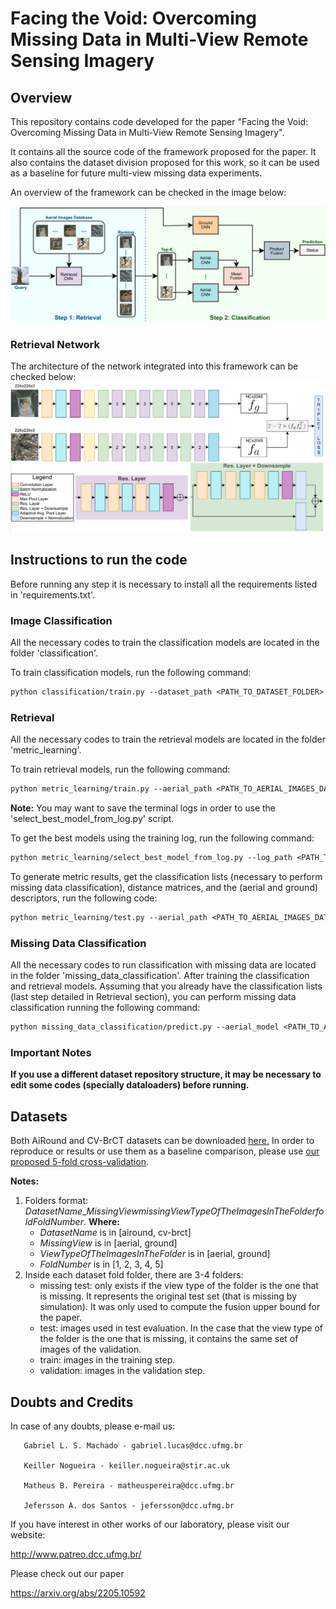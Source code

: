 # Facing the Void: Overcoming Missing Data in Multi-View Remote Sensing Imagery

## Overview
This repository contains code developed for the paper "Facing the Void: Overcoming Missing Data in Multi-View Remote Sensing Imagery". 

It contains all the source code of the framework proposed for the paper. It also contains the dataset division proposed for this work, so it can be used as a baseline for future multi-view missing data experiments.

An overview of the framework can be checked in the image below:

![alt text](images/./framework.png)

### Retrieval Network
The architecture of the network integrated into this framework can be checked below:
![alt text](images/./architecture.png)

## Instructions to run the code

Before running any step it is necessary to install all the requirements listed in 'requirements.txt'.

### Image Classification
All the necessary codes to train the classification models are located in the folder 'classification'. 

To train classification models, run the following command:

```diff
python classification/train.py --dataset_path <PATH_TO_DATASET_FOLDER> --output_path <PATH_TO_FOLDER_THAT_RESULTS_WILL_BE_SAVED> --batch <BATCH_SIZE> --epochs <TOTAL_EPOCHS> --network_type <CHOOSE_BETWEEN:[resnet,vgg,densenet,alexnet,squeezenet,inception,seresnet,sknet]> --early_stop <EPOCHS_WITHOUT_IMPROVING_TO_STOP_TRAINING> --fine_tunning_imagenet <[True/False]> --image_type <[aerial/ground]>
```

### Retrieval
All the necessary codes to train the retrieval models are located in the folder 'metric_learning'.

To train retrieval models, run the following command:

```diff
python metric_learning/train.py --aerial_path <PATH_TO_AERIAL_IMAGES_DATASET> --ground_path <PATH_TO_GROUND_IMAGES_DATASET> --output <PATH_TO_FOLDER_THAT_RESULTS_WILL_BE_SAVED> --epochs <TOTAL_EPOCHS>
```
**Note:** You may want to save the terminal logs in order to use the 'select_best_model_from_log.py' script. 

To get the best models using the training log, run the following command:

```diff
python metric_learning/select_best_model_from_log.py --log_path <PATH_TO_TRAIN_LOG_FILE>
```

To generate metric results, get the classification lists (necessary to perform missing data classification), distance matrices, and the (aerial and ground) descriptors, run the following code:

```diff
python metric_learning/test.py --aerial_path <PATH_TO_AERIAL_IMAGES_DATASET> --ground_path <PATH_TO_GROUND_IMAGES_DATASET> --output <PATH_TO_FOLDER_THAT_RESULTS_WILL_BE_SAVED> --model_path <PATH_TO_MODEL_FILE_THAT_WILL_BE_USED>
```

### Missing Data Classification
All the necessary codes to run classification with missing data are located in the folder 'missing_data_classification'.
After training the classification and retrieval models. Assuming that you already have the classification lists (last step detailed in Retrieval section), you can perform missing data classification running the following command:

```diff
python missing_data_classification/predict.py --aerial_model <PATH_TO_AERIAL_CLASSIFICATION_MODEL> --ground_model <PATH_TO_GROUND_CLASSIFICATION_MODEL> --aerial_data_path <PATH_TO_AERIAL_IMAGES_DATASET> --ground_data_path <PATH_TO_GROUND_IMAGES_DATASET> --ranking_file_path <PATH_TO_RANKING_FILE> --output_path <PATH_TO_FOLDER_THAT_RESULTS_WILL_BE_SAVED> --query_type <[ground/aerial]> --ranking <RANKING_SIZE> --net_type <CHOOSE_BETWEEN:[resnet,vgg,densenet,alexnet,squeezenet,inception,seresnet,sknet]>
```

### Important Notes
**If you use a different dataset repository structure, it may be necessary to edit some codes (specially dataloaders) before running.**

## Datasets
Both AiRound and CV-BrCT datasets can be downloaded [here.](http://www.patreo.dcc.ufmg.br/multi-view-datasets/)
In order to reproduce or results or use them as a baseline comparison, please use [our proposed 5-fold cross-validation](https://drive.google.com/file/d/1iw6BvM0SamGm9mGjBuYhKfPQvga2GUse/view?usp=sharing). 

**Notes:** 
1. Folders format: $DatasetName$_$MissingView$_missing_$ViewTypeOfTheImagesInTheFolder$_fold_$FoldNumber$. **Where:**
   - $DatasetName$ is in [airound, cv-brct]
   - $MissingView$  is in [aerial, ground]
   - $ViewTypeOfTheImagesInTheFolder$ is in [aerial, ground]
   - $FoldNumber$ is in [1, 2, 3, 4, 5]
2. Inside each dataset fold folder, there are 3-4 folders:
   - missing test: only exists if the view type of the folder is the one that is missing. It represents the original test set (that is missing by simulation). It was only used to compute the fusion upper bound for the paper.
   - test: images used in test evaluation.  In the case that the view type of the folder is the one that is missing, it contains the same set of images of the validation.
   - train: images in the training step.
   - validation: images in the validation step.

## Doubts and Credits

In case of any doubts, please e-mail us:

       Gabriel L. S. Machado - gabriel.lucas@dcc.ufmg.br
       
       Keiller Nogueira - keiller.nogueira@stir.ac.uk

       Matheus B. Pereira - matheuspereira@dcc.ufmg.br

       Jefersson A. dos Santos - jefersson@dcc.ufmg.br


If you have interest in other works of our laboratory, please visit our website:

http://www.patreo.dcc.ufmg.br/

Please check out our paper

https://arxiv.org/abs/2205.10592
